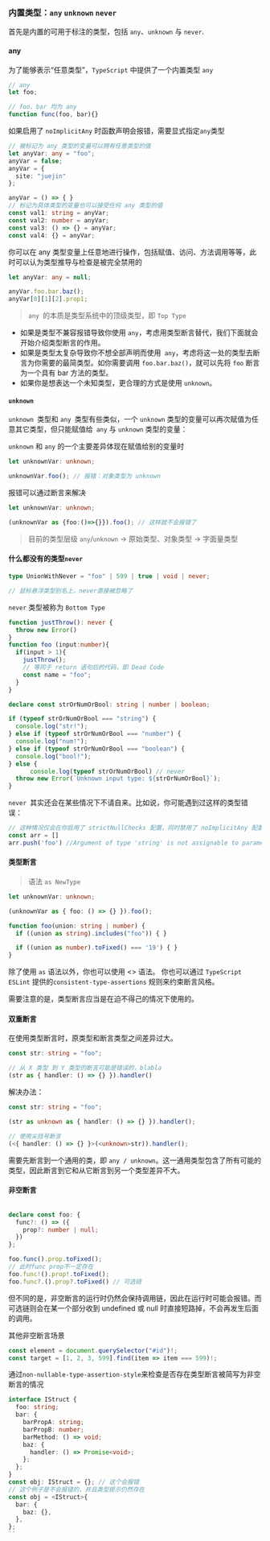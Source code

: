 ### 内置类型：`any` `unknown` `never`

首先是内置的可用于标注的类型，包括 `any`、`unknown` 与 `never`.

#### any
为了能够表示“任意类型”，`TypeScript` 中提供了一个内置类型 `any `

```ts
// any
let foo;

// foo、bar 均为 any
function func(foo, bar){}
```
如果启用了 `noImplicitAny` 时函数声明会报错，需要显式指定`any`类型

```ts
// 被标记为 any 类型的变量可以拥有任意类型的值
let anyVar: any = "foo";
anyVar = false;
anyVar = {
  site: "juejin"
};

anyVar = () => { }
// 标记为具体类型的变量也可以接受任何 any 类型的值
const val1: string = anyVar;
const val2: number = anyVar;
const val3: () => {} = anyVar;
const val4: {} = anyVar;
```
你可以在 any 类型变量上任意地进行操作，包括赋值、访问、方法调用等等，此时可以认为类型推导与检查是被完全禁用的

```ts
let anyVar: any = null;

anyVar.foo.bar.baz();
anyVar[0][1][2].prop1;
```
> `any `的本质是类型系统中的顶级类型，即 `Top Type`

- 如果是类型不兼容报错导致你使用 `any`，考虑用类型断言替代，我们下面就会开始介绍类型断言的作用。
- 如果是类型太复杂导致你不想全部声明而使用` any`，考虑将这一处的类型去断言为你需要的最简类型。如你需要调用 `foo.bar.baz()`，就可以先将 `foo` 断言为一个具有 bar 方法的类型。
- 如果你是想表达一个未知类型，更合理的方式是使用 `unknown`。

#### `unknown`
`unknown `类型和 `any `类型有些类似，一个 `unknown` 类型的变量可以再次赋值为任意其它类型，但只能赋值给` any` 与 `unknown` 类型的变量：

`unknown` 和 `any` 的一个主要差异体现在赋值给别的变量时

```ts
let unknownVar: unknown;

unknownVar.foo(); // 报错：对象类型为 unknown
```
报错可以通过断言来解决
```ts
let unknownVar: unknown;

(unknownVar as {foo:()=>{}}).foo(); // 这样就不会报错了
```
> 目前的类型层级 `any`/`unknown` -> 原始类型、对象类型 -> 字面量类型

#### 什么都没有的类型`never`
```ts
type UnionWithNever = "foo" | 599 | true | void | never;

// 鼠标悬浮类型别名上，never直接被忽略了
```
`never` 类型被称为 `Bottom Type`

```ts
function justThrow(): never {
  throw new Error()
}
function foo (input:number){
  if(input > 1){
    justThrow();
    // 等同于 return 语句后的代码，即 Dead Code
    const name = "foo";
  }
}
```

```ts
declare const strOrNumOrBool: string | number | boolean;

if (typeof strOrNumOrBool === "string") {
  console.log("str!");
} else if (typeof strOrNumOrBool === "number") {
  console.log("num!");
} else if (typeof strOrNumOrBool === "boolean") {
  console.log("bool!");
} else {
      console.log(typeof strOrNumOrBool) // never
  throw new Error(`Unknown input type: ${strOrNumOrBool}`);
}
```

`never `其实还会在某些情况下不请自来。比如说，你可能遇到过这样的类型错误：
```ts
// 这种情况仅会在你启用了 strictNullChecks 配置，同时禁用了 noImplicitAny 配置时才会出现
const arr = []
arr.push('foo') //Argument of type 'string' is not assignable to parameter of type 'never'.
```

#### 类型断言
> 语法 `as NewType`
```ts
let unknownVar: unknown;

(unknownVar as { foo: () => {} }).foo();

function foo(union: string | number) {
  if ((union as string).includes("foo")) { }

  if ((union as number).toFixed() === '19') { }
}
```

除了使用 `as` 语法以外，你也可以使用 <> 语法。
你也可以通过 `TypeScript ESLint` 提供的`consistent-type-assertions` 规则来约束断言风格。

需要注意的是，类型断言应当是在迫不得己的情况下使用的。

#### 双重断言
在使用类型断言时，原类型和断言类型之间差异过大。
```ts
const str: string = "foo";

// 从 X 类型 到 Y 类型的断言可能是错误的，blabla
(str as { handler: () => {} }).handler()
```
解决办法：
```ts
const str: string = "foo";

(str as unknown as { handler: () => {} }).handler();

// 使用尖括号断言
(<{ handler: () => {} }>(<unknown>str)).handler();
```
需要先断言到一个通用的类，即 `any / unknown`。这一通用类型包含了所有可能的类型，因此断言到它和从它断言到另一个类型差异不大。
#### 非空断言
```ts

declare const foo: {
  func?: () => ({
    prop?: number | null;
  })
};

foo.func().prop.toFixed();
// 此时func prop不一定存在
foo.func!().prop!.toFixed();
foo.func?.().prop?.toFixed() // 可选链
```
但不同的是，非空断言的运行时仍然会保持调用链，因此在运行时可能会报错。而可选链则会在某一个部分收到 undefined 或 null 时直接短路掉，不会再发生后面的调用。

其他非空断言场景
```ts
const element = document.querySelector("#id")!;
const target = [1, 2, 3, 599].find(item => item === 599)!;
```
通过`non-nullable-type-assertion-style`来检查是否存在类型断言被简写为非空断言的情况
```ts
interface IStruct {
  foo: string;
  bar: {
    barPropA: string;
    barPropB: number;
    barMethod: () => void;
    baz: {
      handler: () => Promise<void>;
    };
  };
}
const obj: IStruct = {}; // 这个会报错
// 这个例子是不会报错的，并且类型提示仍然存在
const obj = <IStruct>{
  bar: {
    baz: {},
  },
};
``

